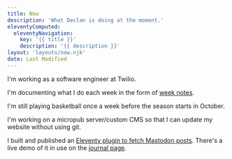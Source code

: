 ```yaml
---
title: Now
description: 'What Declan is doing at the moment.'
eleventyComputed:
  eleventyNavigation:
    key: '{{ title }}'
    description: '{{ description }}'
layout: 'layouts/now.njk'
date: Last Modified
---
```


I'm working as a software engineer at Twilio.

I'm documenting what I do each week in the form of [week notes](/journal/tags/week-notes/).

I'm still playing basketball once a week before the season starts in October.

I'm working on a micropub server/custom CMS so that I can update my website without using git.

I built and published an [Eleventy plugin to fetch Mastodon posts](https://www.npmjs.com/package/eleventy-plugin-mastoarchive). There's a live demo of it in use on the [journal page](/journal/notes/).
